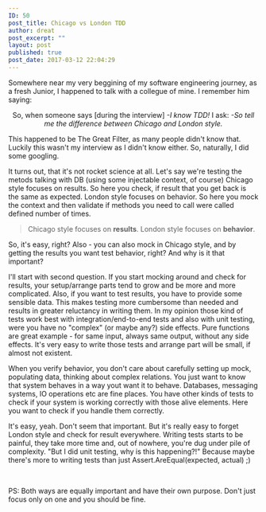 ```yaml
---
ID: 50
post_title: Chicago vs London TDD
author: dreat
post_excerpt: ""
layout: post
published: true
post_date: 2017-03-12 22:04:29
---
```

Somewhere near my very beggining of my software engineering journey, as a fresh Junior, I happened to talk with a collegue of mine. I remember him saying:
<p style="text-align: center;">So, when someone says [during the interview]
<em> -I know TDD!</em>
I ask:
<em> -So tell me the difference between Chicago and London style.</em></p>
This happened to be The Great Filter, as many people didn't know that. Luckily this wasn't my interview as I didn't know either. So, naturally, I did some googling.

It turns out, that it's not rocket science at all.
Let's say we're testing the metods talking with DB (using some injectable context, of course)
Chicago style focuses on results. So here you check, if result that you get back is the same as expected.
London style focuses on behavior. So here you mock the context and then validate if methods you need to call were called defined number of times.
<blockquote>Chicago style focuses on <strong>results</strong>. London style focuses on <strong>behavior</strong>.</blockquote>
So, it's easy, right? Also - you can also mock in Chicago style, and by getting the results you want test behavior, right? And why is it that important?

I'll start with second question. If you start mocking around and check for results, your setup/arrange parts tend to grow and be more and more complicated. Also, if you want to test results, you have to provide some sensible data. This makes testing more cumbersome than needed and results in greater reluctancy in writing them. In my opinion those kind of tests work best with integration/end-to-end tests and also with unit testing, were you have no "complex" (or maybe any?) side effects. Pure functions are great example - for same input, always same output, without any side effects. It's very easy to write those tests and arrange part will be small, if almost not existent.

When you verify behavior, you don't care about carefully setting up mock, populating data, thinking about complex relations. You just want to know that system behaves in a way yout want it to behave. Databases, messaging systems, IO operations etc are fine places. You have other kinds of tests to check if your system is working correctly with those alive elements. Here you want to check if you handle them correctly.

It's easy, yeah. Don't seem that important. But it's really easy to forget London style and check for result everywhere. Writing tests starts to be painful, they take more time and, out of nowhere, you're dug under pile of complexity.
"But I did unit testing, why is this happening?!"
Because maybe there's more to writing tests than just Assert.AreEqual(expected, actual) ;)

&nbsp;

PS: Both ways are equally important and have their own purpose. Don't just focus only on one and you should be fine.
